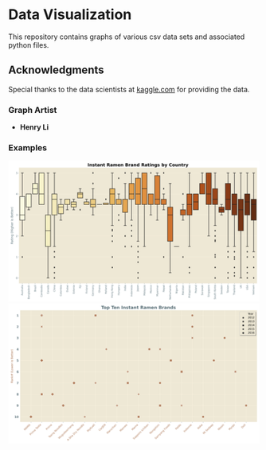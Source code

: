 # Data Visualization

This repository contains graphs of various csv data sets and associated python files. 

## Acknowledgments
Special thanks to the data scientists at [kaggle.com](https://www.kaggle.com/) for providing the data.

### Graph Artist
* **Henry Li**

### Examples
![graph](Ramen_Ratings/Instant_Ramen_Brand_Ratings_by_Country_graph.png)
![graph](Ramen_Ratings/Top_Ten_Instant_Ramen_Brands_graph.png)
